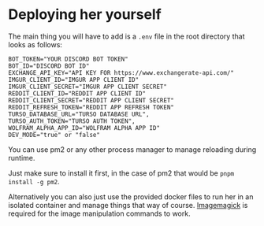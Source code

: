# Deploying her yourself

The main thing you will have to add is a `.env` file in the root directory that looks as follows:

```shell
BOT_TOKEN="YOUR DISCORD BOT TOKEN"
BOT_ID="DISCORD BOT ID"
EXCHANGE_API_KEY="API KEY FOR https://www.exchangerate-api.com/"
IMGUR_CLIENT_ID="IMGUR APP CLIENT ID"
IMGUR_CLIENT_SECRET="IMGUR APP CLIENT SECRET"
REDDIT_CLIENT_ID="REDDIT APP CLIENT ID"
REDDIT_CLIENT_SECRET="REDDIT APP CLIENT SECRET"
REDDIT_REFRESH_TOKEN="REDDIT APP REFRESH TOKEN"
TURSO_DATABASE_URL="TURSO DATABASE URL",
TURSO_AUTH_TOKEN="TURSO AUTH TOKEN",
WOLFRAM_ALPHA_APP_ID="WOLFRAM ALPHA APP ID"
DEV_MODE="true" or "false"
```

You can use pm2 or any other process manager to manage reloading during runtime.

Just make sure to install it first, in the case of pm2 that would be `pnpm install -g pm2`.

Alternatively you can also just use the provided docker files to run her in an isolated container and manage things that way of course. [Imagemagick](https://imagemagick.org/index.php) is required for the image manipulation commands to work.
